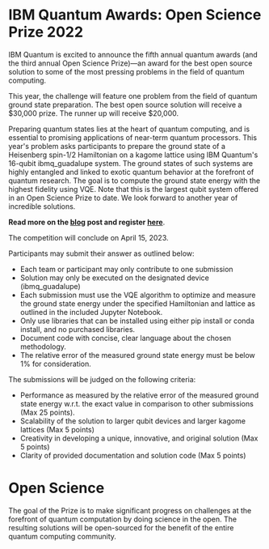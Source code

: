 # IBM Quantum Awards: Open Science Prize 2022

IBM Quantum is excited to announce the fifth annual quantum awards (and the third annual Open Science Prize)—an award for the best open source solution to some of the most pressing problems in the field of quantum computing. 

This year, the challenge will feature one problem from the field of quantum ground state preparation. The best open source solution will receive a \$30,000 prize. The runner up will receive \$20,000. 

Preparing quantum states lies at the heart of quantum computing, and is essential to promising applications of near-term quantum processors. This year's problem asks participants to prepare the ground state of a Heisenberg spin-1/2 Hamiltonian on a kagome lattice using IBM Quantum's 16-qubit ibmq_guadalupe system. The ground states of such systems are highly entangled and linked to exotic quantum behavior at the forefront of quantum research. The goal is to compute the ground state energy with the highest fidelity using VQE. Note that this is the largest qubit system offered in an Open Science Prize to date. We look forward to another year of incredible solutions.

**Read more on the [blog](https://research.ibm.com/blog/ibm-quantum-open-science-prize-2022) post and register [here](https://ibmquantumawards.bemyapp.com/#/event)**.

The competition will conclude on April 15, 2023. 

Participants may submit their answer as outlined below:

- Each team or participant may only contribute to one submission
- Solution may only be executed on the designated device (ibmq_guadalupe)
- Each submission must use the VQE algorithm to optimize and measure the ground state energy under the specified Hamiltonian and lattice as outlined in the included Jupyter Notebook.
- Only use libraries that can be installed using either pip install or conda install, and no purchased libraries.
- Document code with concise, clear language about the chosen methodology.
- The relative error of the measured ground state energy must be below 1% for consideration.

The submissions will be judged on the following criteria:

- Performance as measured by the relative error of the measured ground state energy w.r.t. the exact value in comparison to other submissions (Max 25 points).
- Scalability of the solution to larger qubit devices and larger kagome lattices (Max 5 points)
- Creativity in developing a unique, innovative, and original solution (Max 5 points)
- Clarity of provided documentation and solution code (Max 5 points)

# Open Science
The goal of the Prize is to make significant progress on challenges at the forefront of quantum computation by doing science in the open. The resulting solutions will be open-sourced for the benefit of the entire quantum computing community.
